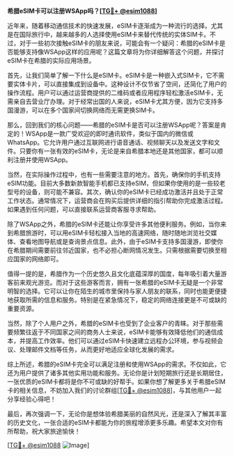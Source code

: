 **希腊eSIM卡可以注册WSApp吗？[[TG💪+ @esim1088](https://t.me/s/esim1088)]**

近年来，随着移动通信技术的快速发展，eSIM卡逐渐成为一种流行的选择。尤其是在国际旅行中，越来越多的人选择使用eSIM卡来替代传统的实体SIM卡。不过，对于一些初次接触eSIM卡的朋友来说，可能会有一个疑问：希腊的eSIM卡是否能够支持像WSApp这样的应用呢？这篇文章将为你详细解答这个问题，并探讨eSIM卡在希腊的实际应用场景。

首先，让我们简单了解一下什么是eSIM卡。eSIM卡是一种嵌入式SIM卡，它不需要实体卡片，可以直接集成到设备中。这种设计不仅节省了空间，还简化了用户的操作流程。用户可以通过运营商提供的二维码或者应用程序轻松激活eSIM卡，无需亲自去营业厅办理。对于经常出国的人来说，eSIM卡尤其方便，因为它支持多国漫游，可以在多个国家间切换网络而无需更换SIM卡。

那么，回到我们的核心问题——希腊的eSIM卡是否可以注册WSApp呢？答案是肯定的！WSApp是一款广受欢迎的即时通讯软件，类似于国内的微信或WhatsApp。它允许用户通过互联网进行语音通话、视频聊天以及发送文字和文件。只要你有一张有效的eSIM卡，无论是来自希腊本地还是其他国家，都可以顺利注册并使用WSApp。

当然，在实际操作过程中，也有一些需要注意的地方。首先，确保你的手机支持eSIM功能。目前大多数新款智能手机都已支持eSIM，但如果你使用的是一些较老型号的设备，则可能不兼容。其次，确认你的eSIM卡已经成功激活并且处于正常工作状态。通常情况下，运营商会在购买后提供详细的指引帮助你完成激活过程。如果遇到任何问题，可以直接联系运营商客服寻求帮助。

除了WSApp之外，希腊的eSIM卡还能让你享受许多其他便利服务。例如，当你来到希腊旅游时，可以用eSIM卡轻松接入当地的高速网络，随时随地浏览社交媒体、查看地图导航或是查询景点信息。此外，由于eSIM卡支持多国漫游，即使你在希腊期间需要前往邻近国家，也不必担心断网情况发生。只需根据需要切换至相应国家的网络即可。

值得一提的是，希腊作为一个历史悠久且文化底蕴深厚的国度，每年吸引着大量游客前来观光游览。而对于这些游客而言，拥有一张希腊的eSIM卡无疑是一个非常明智的选择。它可以让你在陌生的城市里保持与家人朋友的联系，同时也能更便捷地获取所需的信息和服务。特别是在紧急情况下，稳定的网络连接更是不可或缺的重要资源。

当然，除了个人用户之外，希腊的eSIM卡也受到了企业客户的青睐。对于那些需要频繁往返于不同国家之间的商务人士来说，eSIM卡能够有效降低他们的通信成本，并提高工作效率。他们可以通过eSIM卡快速建立远程办公环境，参与视频会议、处理邮件文档等任务，从而更好地适应全球化发展的需求。

综上所述，希腊的eSIM卡完全可以满足注册和使用WSApp的需求。不仅如此，它还为用户提供了诸多其他实用功能和服务。无论你是计划短期旅行还是长期居住，一张优质的eSIM卡都将是你不可或缺的好帮手。如果你想了解更多关于希腊eSIM卡的相关信息，不妨加入我们的讨论群组[[TG💪+ @esim1088](https://t.me/s/esim1088)]，与其他用户一起分享经验心得吧！

最后，再次强调一下，无论你是想体验希腊美丽的自然风光，还是深入了解其丰富的历史文化，一张合适的eSIM卡都能为你的旅程增添更多乐趣。希望本文对你有所帮助，祝大家旅途愉快！

[[TG💪+ @esim1088](https://t.me/s/esim1088) ![Image](https://i.postimg.cc/4NQfJmqS/Snipaste-2025-05-13-00-14-12.png)]